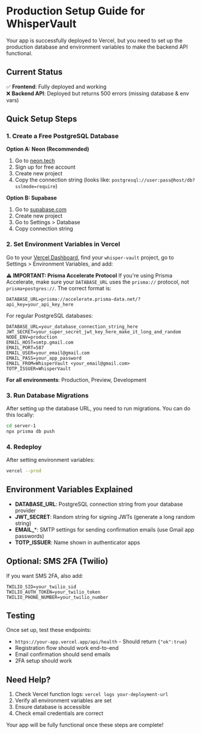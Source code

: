# Production Setup Guide for WhisperVault

Your app is successfully deployed to Vercel, but you need to set up the production database and environment variables to make the backend API functional.

## Current Status
✅ **Frontend**: Fully deployed and working  
❌ **Backend API**: Deployed but returns 500 errors (missing database & env vars)

## Quick Setup Steps

### 1. Create a Free PostgreSQL Database

**Option A: Neon (Recommended)**
1. Go to [neon.tech](https://neon.tech)
2. Sign up for free account
3. Create new project
4. Copy the connection string (looks like: `postgresql://user:pass@host/db?sslmode=require`)

**Option B: Supabase**
1. Go to [supabase.com](https://supabase.com)
2. Create new project
3. Go to Settings > Database
4. Copy connection string

### 2. Set Environment Variables in Vercel

Go to your [Vercel Dashboard](https://vercel.com/dashboard), find your `whisper-vault` project, go to Settings > Environment Variables, and add:

**⚠️ IMPORTANT: Prisma Accelerate Protocol**
If you're using Prisma Accelerate, make sure your `DATABASE_URL` uses the `prisma://` protocol, not `prisma+postgres://`. The correct format is:
```
DATABASE_URL=prisma://accelerate.prisma-data.net/?api_key=your_api_key_here
```

For regular PostgreSQL databases:
```
DATABASE_URL=your_database_connection_string_here
JWT_SECRET=your_super_secret_jwt_key_here_make_it_long_and_random
NODE_ENV=production
EMAIL_HOST=smtp.gmail.com
EMAIL_PORT=587
EMAIL_USER=your_email@gmail.com
EMAIL_PASS=your_app_password
EMAIL_FROM=WhisperVault <your_email@gmail.com>
TOTP_ISSUER=WhisperVault
```

**For all environments**: Production, Preview, Development

### 3. Run Database Migrations

After setting up the database URL, you need to run migrations. You can do this locally:

```bash
cd server-1
npx prisma db push
```

### 4. Redeploy

After setting environment variables:
```bash
vercel --prod
```

## Environment Variables Explained

- **DATABASE_URL**: PostgreSQL connection string from your database provider
- **JWT_SECRET**: Random string for signing JWTs (generate a long random string)
- **EMAIL_***: SMTP settings for sending confirmation emails (use Gmail app passwords)
- **TOTP_ISSUER**: Name shown in authenticator apps

## Optional: SMS 2FA (Twilio)

If you want SMS 2FA, also add:
```
TWILIO_SID=your_twilio_sid
TWILIO_AUTH_TOKEN=your_twilio_token  
TWILIO_PHONE_NUMBER=your_twilio_number
```

## Testing

Once set up, test these endpoints:
- `https://your-app.vercel.app/api/health` - Should return `{"ok":true}`
- Registration flow should work end-to-end
- Email confirmation should send emails
- 2FA setup should work

## Need Help?

1. Check Vercel function logs: `vercel logs your-deployment-url`
2. Verify all environment variables are set
3. Ensure database is accessible
4. Check email credentials are correct

Your app will be fully functional once these steps are complete!

